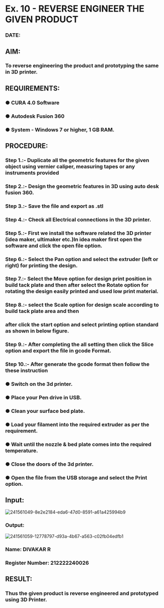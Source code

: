 # Ex. 10 - REVERSE ENGINEER THE GIVEN PRODUCT

### DATE: 

## AIM: 
### To reverse engineering the product and prototyping the same in 3D printer.

## REQUIREMENTS:
### ●	CURA 4.0 Software
### ●	 Autodesk Fusion 360
### ●	 System - Windows 7 or higher, 1 GB RAM.

## PROCEDURE:
### Step 1.:- Duplicate all the geometric features for the given object using vernier caliper, measuring tapes or any instruments provided
### Step 2.:- Design the geometric features in 3D using auto desk fusion 360.
### Step 3.:- Save the file and export as .stl
### Step 4.:- Check all Electrical connections in the 3D printer.
### Step 5.:- First we install the software related the 3D printer (idea maker, ultimaker etc.)In idea maker first open the software and click the open file option.
### Step 6.:- Select the Pan option and select the extruder (left or right) for printing the design.
### Step 7.:- Select the Move option for design print position in build tack plate and then after select the Rotate option for rotating the design easily printed and used low print material.
### Step 8.:- select the Scale option for design scale according to build tack plate area and then
### after click the start option and select printing option standard as shown in below figure.
### Step 9.:- After completing the all setting then click the Slice option and export the file in gcode Format.
### Step 10.:- After generate the gcode format then follow the these instruction 
  ###   ●	Switch on the 3d printer.
  ###   ●	Place your Pen drive in USB.
  ###   ●	Clean your surface bed plate.
  ###   ●	Load your filament into the required extruder as per the requirement.
  ###   ●	Wait until the nozzle & bed plate comes into the required temperature.
  ###   ●	Close the doors of the 3d printer.
  ###   ●	Open the file from the USB storage and select the Print option.

## Input:

![241561049-8e2e2184-eda6-47d0-8591-a61a425994b9](https://github.com/divakar618/Ex.-10---REVERSE-ENGINEER-THE-GIVEN-PRODUCT/assets/121932143/de8872fb-5704-4e46-aff5-3927ea9fcd99)




### Output:



![241561059-12778797-d93a-4b67-a563-c02fb04edfb1](https://github.com/divakar618/Ex.-10---REVERSE-ENGINEER-THE-GIVEN-PRODUCT/assets/121932143/d39ecf77-0f17-4f27-9bb1-3b26b47690de)




### Name: DIVAKAR R
### Register Number: 212222240026

## RESULT:
###   Thus the given product is reverse engineered and prototyped using 3D Printer.
